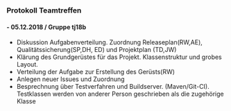 ### Protokoll Teamtreffen
####  - 05.12.2018 / Gruppe tj18b

+ Diskussion Aufgabenverteilung. Zuordnung Releaseplan(RW,AE), Qualitätssicherung(SP,DH, ED) und Projektplan (TD,JW)
+ Klärung des Grundgerüstes für das Projekt. Klassenstruktur und grobes Layout. 
+ Verteilung der Aufgabe zur Erstellung des Gerüsts(RW)
+ Anlegen neuer Issues und Zuordnung
+ Besprechnung über Testverfahren und Buildserver. (Maven/Git-CI). Testklassen werden von anderer Person geschrieben als die zugehörige Klasse


